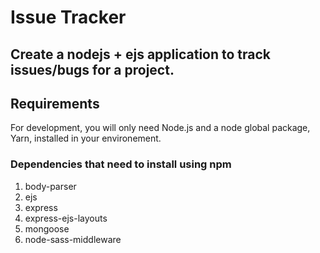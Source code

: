 
# Issue Tracker

Create a nodejs + ejs  application to track issues/bugs for a project.
---
## Requirements

For development, you will only need Node.js and a node global package, Yarn, installed in your environement.

### Dependencies that need to install using npm
1. body-parser
2. ejs
3. express
4. express-ejs-layouts
5. mongoose
6. node-sass-middleware
